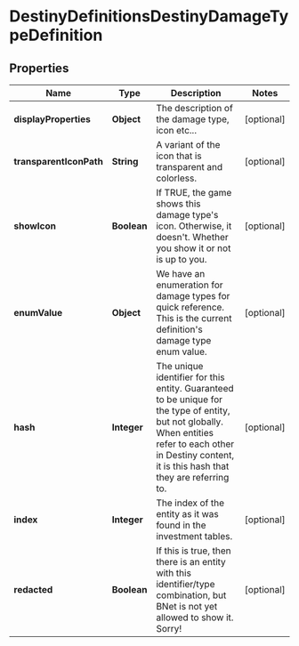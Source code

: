 
# DestinyDefinitionsDestinyDamageTypeDefinition

## Properties
Name | Type | Description | Notes
------------ | ------------- | ------------- | -------------
**displayProperties** | **Object** | The description of the damage type, icon etc... |  [optional]
**transparentIconPath** | **String** | A variant of the icon that is transparent and colorless. |  [optional]
**showIcon** | **Boolean** | If TRUE, the game shows this damage type&#39;s icon. Otherwise, it doesn&#39;t. Whether you show it or not is up to you. |  [optional]
**enumValue** | **Object** | We have an enumeration for damage types for quick reference. This is the current definition&#39;s damage type enum value. |  [optional]
**hash** | **Integer** | The unique identifier for this entity. Guaranteed to be unique for the type of entity, but not globally.  When entities refer to each other in Destiny content, it is this hash that they are referring to. |  [optional]
**index** | **Integer** | The index of the entity as it was found in the investment tables. |  [optional]
**redacted** | **Boolean** | If this is true, then there is an entity with this identifier/type combination, but BNet is not yet allowed to show it. Sorry! |  [optional]



